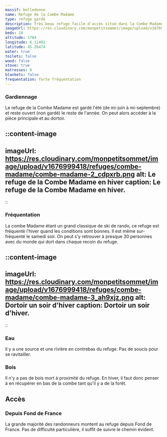 ```yaml
---
massif: belledonne
name: Refuge de la Combe Madame
type: refuge gardé
description: Très beau refuge facile d'accès situé dans la Combe Madame dans le massif de Belledonne. Très pratique en hiver car situé au milieu de l'ascension du Rocher Blanc, un classique de ski de randonnée dans Belledonne.
imageUrl: https://res.cloudinary.com/monpetitsommet/image/upload/v1676999418/refuges/combe-madame/combe-madame-1_naiamx.png
beds: 18
altitude: 1784
longitude: 6.11402
latitude: 45.26474
water: true
toilets: false
wood: false
stove: true
matresses: 8
blankets: false
frequentation: forte fréquentation
---
```


### Gardiennage
Le refuge de la Combe Madame est gardé l'été (de mi-juin à mi-septembre) et reste ouvert (non gardé) le reste de l'année. On peut alors accéder à la pièce principale et au dortoir.

::content-image
---
imageUrl: https://res.cloudinary.com/monpetitsommet/image/upload/v1676999418/refuges/combe-madame/combe-madame-2_cdpxrb.png
alt: Le refuge de la Combe Madame en hiver
caption: Le refuge de la Combe Madame en hiver.
---
::

### Fréquentation
La combe Madame étant un grand classique de ski de rando, ce refuge est fréquenté l'hiver quand les conditions sont bonnes.
Il est même sur-fréquenté le samedi soir. On peut s'y retrouver à presque 30 personnes avec du monde qui dort dans chaque recoin du refuge.

::content-image
---
imageUrl: https://res.cloudinary.com/monpetitsommet/image/upload/v1676999418/refuges/combe-madame/combe-madame-3_ah9xjz.png
alt: Dortoir un soir d'hiver
caption: Dortoir un soir d'hiver.
---
::

### Eau
Il y a une source et une rivière en contrebas du refuge. Pas de soucis pour se ravitailler.

### Bois
Il n'y a pas de bois mort à proximité du refuge. En hiver, il faut donc penser à en récupérer en bas de la combe tant qu'il y a de la forêt.

## Accès

### Depuis Fond de France
La grande majorité des randonneurs montent au refuge depuis Fond de France. Pas de difficulté particulière, il suffit de suivre le chemin évident.

